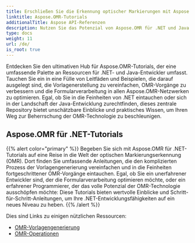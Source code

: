 ```yaml
---
title: Erschließen Sie die Erkennung optischer Markierungen mit Aspose.OMR
linktitle: Aspose.OMR-Tutorials
additionalTitle: Aspose API-Referenzen
description: Nutzen Sie das Potenzial von Aspose.OMR für .NET und Java mit umfassenden Tutorials. Vereinfachen Sie die Vorlagenerstellung und verbessern Sie OMR-Vorgänge mühelos.
type: docs
weight: 11
url: /de/
is_root: true
---
```


Entdecken Sie den ultimativen Hub für Aspose.OMR-Tutorials, der eine umfassende Palette an Ressourcen für .NET- und Java-Entwickler umfasst. Tauchen Sie ein in eine Fülle von Leitfäden und Beispielen, die darauf ausgelegt sind, die Vorlagenerstellung zu vereinfachen, OMR-Vorgänge zu verbessern und die Formularverarbeitung in allen Aspose.OMR-Netzwerken zu optimieren. Egal, ob Sie in die Feinheiten von .NET eintauchen oder sich in der Landschaft der Java-Entwicklung zurechtfinden, dieses zentrale Repository bietet unschätzbare Einblicke und praktisches Wissen, um Ihren Weg zur Beherrschung der OMR-Technologie zu beschleunigen.

## Aspose.OMR für .NET-Tutorials
{{% alert color="primary" %}}
Begeben Sie sich mit Aspose.OMR für .NET-Tutorials auf eine Reise in die Welt der optischen Markierungserkennung (OMR). Dort finden Sie umfassende Anleitungen, die den komplizierten Prozess der Vorlagengenerierung vereinfachen und in die Feinheiten fortgeschrittener OMR-Vorgänge eintauchen. Egal, ob Sie ein unerfahrener Entwickler sind, der die Formularverarbeitung optimieren möchte, oder ein erfahrener Programmierer, der das volle Potenzial der OMR-Technologie ausschöpfen möchte: Diese Tutorials bieten wertvolle Einblicke und Schritt-für-Schritt-Anleitungen, um Ihre .NET-Entwicklungsfähigkeiten auf ein neues Niveau zu heben.
{{% /alert %}}

Dies sind Links zu einigen nützlichen Ressourcen:
 
- [OMR-Vorlagengenerierung](./net/omr-template-generation/)
- [OMR-Operationen](./net/omr-operations/)